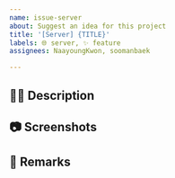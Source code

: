 ```yaml
---
name: issue-server
about: Suggest an idea for this project
title: '[Server] {TITLE}'
labels: 🌐 server, ✨ feature
assignees: NaayoungKwon, soomanbaek

---
```


## 🤷‍♂️ Description

<!-- 구현하고자 하는 기능에 대해 작성해 주세요. -->


## 📷 Screenshots

<!--스크린샷으로 보여줄 수 있는 이미지가 있다면 첨부해주세요!-->
<!-- 따로 보여줄 스크린 샷이 없다면 Screenshots 블럭은 지워주세요 -->


## 📒 Remarks

<!-- 추가로 전달하거나 메모해 둘 내용이 있다면 적어주세요!  -->
<!-- 따로 메모해 둘 내용이 없다면 Remarks 블럭은 지워주세요 -->


<!--마지막으로 이슈 생성 시 우측의 옵션들을 체크했는지 확인해주세요!-->
